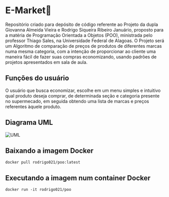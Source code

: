 # E-Market🛒

Repositório criado para depósito de código referente ao Projeto da dupla Giovanna Almeida Vieira e Rodrigo Siqueira Ribeiro Januário, proposto para a matéria de Programação Orientada a Objetos (POO), ministrada pelo professor Thiago Sales, na Universidade Federal de Alagoas. O Projeto será um Algoritmo de comparação de preços de produtos de diferentes marcas numa mesma categoria, com a intenção de proporcionar ao cliente uma maneira fácil de fazer suas compras economizando, usando padrões de projetos apresentados em sala de aula.

## Funções do usuário 

O usuário que busca economizar, escolhe em um menu simples e intuitivo qual produto deseja comprar, de determinada seção e categoria presente no supermecado, em seguida obtendo uma lista de marcas e preços referentes àquele produto. 

## Diagrama UML 

![UML](https://user-images.githubusercontent.com/108762029/204038449-e200a4ec-c22e-4942-b220-bbdd0838dc5d.png)

## Baixando a imagem Docker
```
docker pull rodrigo021/poo:latest
```

## Executando a imagem num container Docker
```
docker run -it rodrigo021/poo
```
